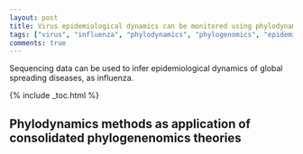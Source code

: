 ```yaml
---
layout: post
title: Virus epidemiological dynamics can be monitored using phylodynamic methods
tags: ["virus", "influenza", "phylodynamics", "phylogenomics", "epidemiology", "trees", "evolution", "natural selection"]
comments: true
---
```


Sequencing data can be used to infer epidemiological dynamics of global spreading diseases, as influenza.

<!--more-->

{% include _toc.html %}

## Phylodynamics methods as application of consolidated phylogenenomics theories
